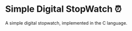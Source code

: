 # Simple Digital StopWatch  :alarm_clock:

A simple digital stopwatch, implemented in the C language.